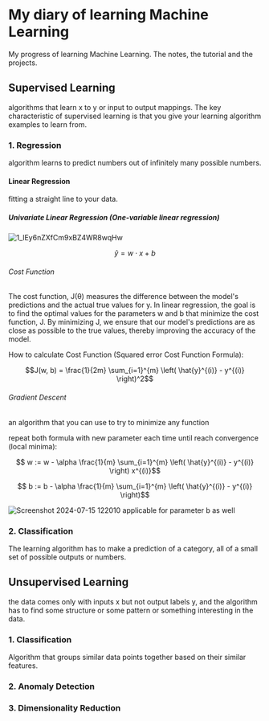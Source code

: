# My diary of learning Machine Learning
My progress of learning Machine Learning. The notes, the tutorial and the projects.

## Supervised Learning
algorithms that learn x to y or input to output mappings. The key characteristic of supervised learning is that you give your learning algorithm examples to learn from.

### 1. Regression
algorithm learns to predict numbers out of infinitely many possible numbers. 

#### Linear Regression
fitting a straight line to your data. 

##### Univariate Linear Regression (One-variable linear regression)
![1_lEy6nZXfCm9xBZ4WR8wqHw](https://github.com/user-attachments/assets/df2e4608-8e16-4b30-b76d-43ab973df76b)
```math
ŷ = w \cdot x + b
```

###### Cost Function
The cost function, J(θ) measures the difference between the model's predictions and the actual true values for y. In linear regression, the goal is to find the optimal values for the parameters w and b that minimize the cost function, J. By minimizing J, we ensure that our model's predictions are as close as possible to the true values, thereby improving the accuracy of the model.

How to calculate Cost Function (Squared error Cost Function Formula):
```math
J(w, b) = \frac{1}{2m} \sum_{i=1}^{m} \left( \hat{y}^{(i)} - y^{(i)} \right)^2
````

###### Gradient Descent
an algorithm that you can use to try to minimize any function

repeat both formula with new parameter each time until reach convergence (local minima): 

```math
 w := w - \alpha \frac{1}{m} \sum_{i=1}^{m} \left( \hat{y}^{(i)} - y^{(i)} \right) x^{(i)}
```

```math
 b := b - \alpha \frac{1}{m} \sum_{i=1}^{m} \left( \hat{y}^{(i)} - y^{(i)} \right)
```

![Screenshot 2024-07-15 122010](https://github.com/user-attachments/assets/2aff0349-7709-4789-a59b-ca1d4524ee89)
applicable for parameter b as well


### 2. Classification
The learning algorithm has to make a prediction of a category, all of a small set of possible outputs or numbers.

## Unsupervised Learning
the data comes only with inputs x but not output labels y, and the algorithm has to find some structure or some pattern or something interesting in the data.

### 1. Classification
Algorithm that groups similar data points together based on their similar features.


### 2. Anomaly Detection

### 3. Dimensionality Reduction
